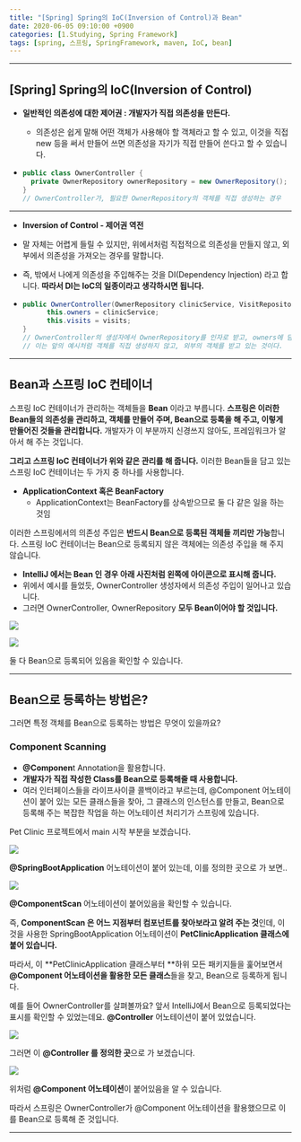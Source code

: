 ```yaml
---
title: "[Spring] Spring의 IoC(Inversion of Control)과 Bean"
date: 2020-06-05 09:10:00 +0900
categories: [1.Studying, Spring Framework]
tags: [spring, 스프링, SpringFramework, maven, IoC, bean]
---
```




------

## [Spring] Spring의 IoC(Inversion of Control)



* **일반적인 의존성에 대한 제어권 : 개발자가 직접 의존성을 만든다.**
  * 의존성은 쉽게 말해 어떤 객체가 사용해야 할 객체라고 할 수 있고, 이것을 직접 new 등을 써서 만들어 쓰면 의존성을 자기가 직접 만들어 쓴다고 할 수 있습니다.

* ```java
  public class OwnerController {
  	private OwnerRepository ownerRepository = new OwnerRepository();
  }
  // OwnerController가, 필요한 OwnerRepository의 객체를 직접 생성하는 경우
  ```

  

------

* **Inversion of Control - 제어권 역전**

* 말 자체는 어렵게 들릴 수 있지만, 위에서처럼 직접적으로 의존성을 만들지 않고, 외부에서 의존성을 가져오는 경우를 말합니다.

* 즉, 밖에서 나에게 의존성을 주입해주는 것을 DI(Dependency Injection) 라고 합니다. **따라서 DI는 IoC의 일종이라고 생각하시면 됩니다.**

* ```java
  public OwnerController(OwnerRepository clinicService, VisitRepository visits) {
  		this.owners = clinicService;
  		this.visits = visits;
  }
  // OwnerController의 생성자에서 OwnerRepository를 인자로 받고, owners에 담고 있다.
  // 이는 앞의 예시처럼 객체를 직접 생성하지 않고, 외부의 객체를 받고 있는 것이다.
  ```

------

## **Bean과 스프링 IoC 컨테이너**

스프링 IoC 컨테이너가 관리하는 객체들을 **Bean** 이라고 부릅니다. **스프링은 이러한 Bean들의 의존성을 관리하고, 객체를 만들어 주며, Bean으로 등록을 해 주고, 이렇게 만들어진 것들을 관리합니다.** 개발자가 이 부분까지 신경쓰지 않아도, 프레임워크가 알아서 해 주는 것입니다.

**그리고 스프링 IoC 컨테이너가 위와 같은 관리를 해 줍니다.** 이러한 Bean들을 담고 있는 스프링 IoC 컨테이너는 두 가지 중 하나를 사용합니다.

* **ApplicationContext 혹은 BeanFactory**
  * ApplicationContext는 BeanFactory를 상속받으므로 둘 다 같은 일을 하는 것임

이러한 스프링에서의 의존성 주입은 **반드시 Bean으로 등록된 객체들 끼리만 가능**합니다. 스프링 IoC 컨테이너는 Bean으로 등록되지 않은 객체에는 의존성 주입을 해 주지 않습니다.

* **IntelliJ 에서는 Bean 인 경우 아래 사진처럼 왼쪽에 아이콘으로 표시해 줍니다.**
* 위에서 예시를 들었듯, OwnerController 생성자에서 의존성 주입이 일어나고 있습니다.
* 그러면 OwnerController, OwnerRepository **모두 Bean이어야 할 것입니다.**

![](https://i.imgur.com/DT9Yy9a.png)

![](https://i.imgur.com/GgTONCt.png)

둘 다 Bean으로 등록되어 있음을 확인할 수 있습니다.

------

## **Bean으로 등록하는 방법은?**

그러면 특정 객체를 Bean으로 등록하는 방법은 무엇이 있을까요?

### **Component Scanning**

* **@Componen**t Annotation을 활용합니다.
* **개발자가 직접 작성한 Class를 Bean으로 등록해줄 때 사용합니다.**
* 여러 인터페이스들을 라이프사이클 콜백이라고 부르는데, @Component 어노테이션이 붙어 있는 모든 클래스들을 찾아, 그 클래스의 인스턴스를 만들고, Bean으로 등록해 주는 복잡한 작업을 하는 어노테이션 처리기가 스프링에 있습니다.

Pet Clinic 프로젝트에서 main 시작 부분을 보겠습니다.

![](https://i.imgur.com/ix4xD3s.png)

**@SpringBootApplication** 어노테이션이 붙어 있는데, 이를 정의한 곳으로 가 보면..

![](https://i.imgur.com/yAR7Vng.png)

**@ComponentScan** 어노테이션이 붙어있음을 확인할 수 있습니다.

즉, **ComponentScan 은 어느 지점부터 컴포넌트를 찾아보라고 알려 주는 것**인데, 이것을 사용한 SpringBootApplication 어노테이션이 **PetClinicApplication 클래스에 붙어 있습니다.** 

따라서, 이 **PetClinicApplication 클래스부터 **하위 모든 패키지들을 훑어보면서 **@Component 어노테이션을 활용한 모든 클래스**들을 찾고, Bean으로 등록하게 됩니다.

예를 들어 OwnerController를 살펴볼까요? 앞서 IntelliJ에서 Bean으로 등록되었다는 표시를 확인할 수 있었는데요. **@Controller** 어노테이션이 붙어 있었습니다.

![](https://i.imgur.com/G3CowWh.png)

그러면 이 **@Controller 를 정의한 곳**으로 가 보겠습니다.

![](https://i.imgur.com/wFktVCF.png)

위처럼 **@Component 어노테이션**이 붙어있음을 알 수 있습니다.

따라서 스프링은 OwnerController가 @Component 어노테이션을 활용했으므로 이를 Bean으로 등록해 준 것입니다.

------

